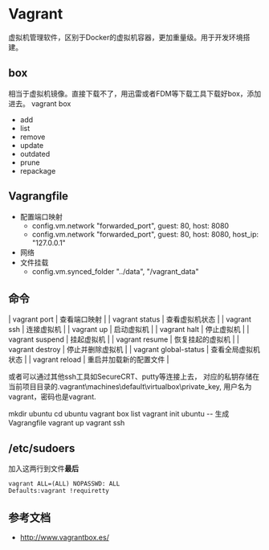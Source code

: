 # Vagrant

虚拟机管理软件，区别于Docker的虚拟机容器，更加重量级。用于开发环境搭建。

## box
相当于虚拟机镜像。直接下载不了，用迅雷或者FDM等下载工具下载好box，添加进去。
vagrant box
- add
- list
- remove
- update
- outdated
- prune
- repackage

## Vagrangfile
* 配置端口映射
    - config.vm.network "forwarded_port", guest: 80, host: 8080
    - config.vm.network "forwarded_port", guest: 80, host: 8080, host_ip: "127.0.0.1"
* 网络
* 文件挂载
    - config.vm.synced_folder "../data", "/vagrant_data"

## 命令

| vagrant port          | 查看端口映射           |
| vagrant status        | 查看虚拟机状态         |
| vagrant ssh           | 连接虚拟机             |
| vagrant up            | 启动虚拟机             |
| vagrant halt          | 停止虚拟机             |
| vagrant suspend       | 挂起虚拟机             |
| vagrant resume        | 恢复挂起的虚拟机       |
| vagrant destroy       | 停止并删除虚拟机       |
| vagrant global-status | 查看全局虚拟机状态     |
| vagrant reload        | 重启并加载新的配置文件 |

或者可以通过其他ssh工具如SecureCRT、putty等连接上去，
对应的私钥存储在当前项目目录的.vagrant\machines\default\virtualbox\private_key, 用户名为vagrant，密码也是vagrant.

mkdir ubuntu
cd ubuntu
vagrant box list
vagrant init ubuntu         -- 生成Vagrangfile
vagrant up
vagrant ssh


## /etc/sudoers
加入这两行到文件**最后**
```
vagrant ALL=(ALL) NOPASSWD: ALL
Defaults:vagrant !requiretty
```


## 参考文档
* http://www.vagrantbox.es/
